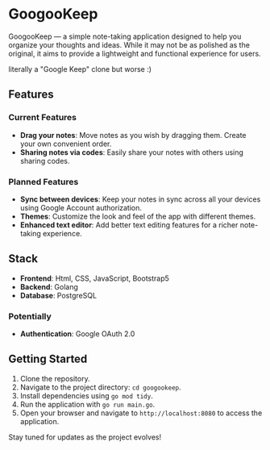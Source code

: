 # GoogooKeep

GoogooKeep — a simple note-taking application designed to help you organize your thoughts and ideas. While it may not be as polished as the original, it aims to provide a lightweight and functional experience for users.

literally a "Google Keep" clone but worse :)

## Features

### Current Features
- **Drag your notes**: Move notes as you wish by dragging them. Create your own convenient order.
- **Sharing notes via codes**: Easily share your notes with others using sharing codes.

### Planned Features
- **Sync between devices**: Keep your notes in sync across all your devices using Google Account authorization.
- **Themes**: Customize the look and feel of the app with different themes.
- **Enhanced text editor**: Add better text editing features for a richer note-taking experience.

## Stack
- **Frontend**: Html, CSS, JavaScript, Bootstrap5
- **Backend**: Golang
- **Database**: PostgreSQL
### Potentially
- **Authentication**: Google OAuth 2.0

## Getting Started
1. Clone the repository.
2. Navigate to the project directory: `cd googookeep`.
3. Install dependencies using `go mod tidy`.
4. Run the application with `go run main.go`.
5. Open your browser and navigate to `http://localhost:8080` to access the application.

Stay tuned for updates as the project evolves!